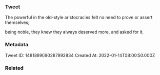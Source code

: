 ### Tweet
The powerful in the old-style aristocracies felt no need to prove or assert themselves;

being noble, they knew they always deserved more, and asked for it.

### Metadata
Tweet ID: 1481899090287992834
Created At: 2022-01-14T08:00:50.000Z

### Related

